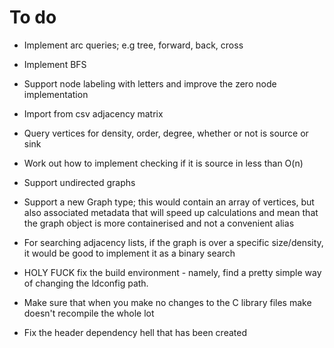 # To do

- Implement arc queries; e.g tree, forward, back, cross

- Implement BFS 

- Support node labeling with letters and improve the zero node implementation

- Import from csv adjacency matrix 

- Query vertices for density, order, degree, whether or not is source or sink

- Work out how to implement checking if it is source in less than O(n)

- Support undirected graphs

- Support a new Graph type; this would contain an array of vertices, but 
also associated metadata that will speed up calculations and mean that the 
graph object is more containerised and not a convenient alias

- For searching adjacency lists, if the graph is over a specific size/density,
it would be good to implement it as a binary search

- HOLY FUCK fix the build environment - namely, find a pretty simple way of
changing the ldconfig path. 

- Make sure that when you make no changes to the C library files make doesn't 
recompile the whole lot

- Fix the header dependency hell that has been created
